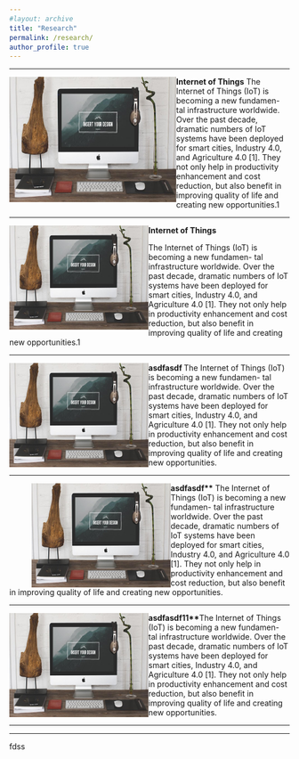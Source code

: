 ```yaml
---
#layout: archive
title: "Research"
permalink: /research/
author_profile: true
---
```



------
<p>
<img src="/images/foo-bar-identity.jpg" alt="" style="float:left" width="300" height="225"> 
<p>

**Internet of Things**
The Internet of Things (IoT) is becoming a new fundamen- tal infrastructure worldwide. Over the past decade, dramatic numbers of IoT systems have been deployed for smart cities, Industry 4.0, and Agriculture 4.0 [1]. They not only help in productivity enhancement and cost reduction, but also benefit in improving quality of life and creating new opportunities.1

------
<p>
<img src="/images/foo-bar-identity.jpg" alt="" style="float:left" width="250" height="187"> 
<p>

**Internet of Things**

The Internet of Things (IoT) is becoming a new fundamen- tal infrastructure worldwide. Over the past decade, dramatic numbers of IoT systems have been deployed for smart cities, Industry 4.0, and Agriculture 4.0 [1]. They not only help in productivity enhancement and cost reduction, but also benefit in improving quality of life and creating new opportunities.1

------
<p>
  <img src="/images/foo-bar-identity.jpg" alt=""
  style="float:left" width="250" height="187">
  <figcaption> <strong>asdfasdf </strong>
The Internet of Things (IoT) is becoming a new fundamen- tal infrastructure worldwide. Over the past decade, dramatic numbers of IoT systems have been deployed for smart cities, Industry 4.0, and Agriculture 4.0 [1]. They not only help in productivity enhancement and cost reduction, but also benefit in improving quality of life and creating new opportunities.</figcaption>
<p>

------
<figure>
  <img src="/images/foo-bar-identity.jpg" alt="this is a placeholder image"
  style="float:left" width="250" height="187">
</figure>

<b>asdfasdf**</b>
The Internet of Things (IoT) is becoming a new fundamen- tal infrastructure worldwide. Over the past decade, dramatic numbers of IoT systems have been deployed for smart cities, Industry 4.0, and Agriculture 4.0 [1]. They not only help in productivity enhancement and cost reduction, but also benefit in improving quality of life and creating new opportunities.

   
------
<p>
  <img src="/images/foo-bar-identity.jpg" alt="this is a placeholder image"
  style="float:left" width="250" height="187">
</p><b>asdfasdf11**</b>The Internet of Things (IoT) is becoming a new fundamen- tal infrastructure worldwide. Over the past decade, dramatic numbers of IoT systems have been deployed for smart cities, Industry 4.0, and Agriculture 4.0 [1]. They not only help in productivity enhancement and cost reduction, but also benefit in improving quality of life and creating new opportunities.

   
------
------
fdss